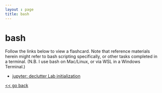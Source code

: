 ```yaml
---
layout : page
title: bash
---
```



# bash
Follow the links below to view a flashcard. Note that reference materials herein might refer to bash scripting specifically, or other tasks completed in a terminal. (N.B. I use bash on Mac/Linux, or via WSL in a Windows Terminal.)

- [jupyter: declutter Lab initialization](./jupyterlab_noclutter.md)


[<< go back](../index.md)
